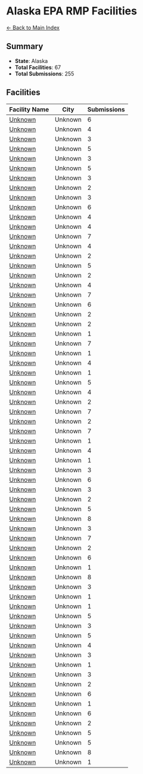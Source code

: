 # Alaska EPA RMP Facilities

[← Back to Main Index](../../index.md)

## Summary

- **State**: Alaska
- **Total Facilities**: 67
- **Total Submissions**: 255

## Facilities

| Facility Name | City | Submissions |
|--------------|------|-------------|
| [Unknown](facilities/100000024289/index.md) | Unknown | 6 |
| [Unknown](facilities/100000208704/index.md) | Unknown | 4 |
| [Unknown](facilities/100000218702/index.md) | Unknown | 3 |
| [Unknown](facilities/100000212003/index.md) | Unknown | 5 |
| [Unknown](facilities/100000212888/index.md) | Unknown | 3 |
| [Unknown](facilities/100000194773/index.md) | Unknown | 5 |
| [Unknown](facilities/100000219051/index.md) | Unknown | 3 |
| [Unknown](facilities/100000231297/index.md) | Unknown | 2 |
| [Unknown](facilities/100000217712/index.md) | Unknown | 3 |
| [Unknown](facilities/100000052747/index.md) | Unknown | 6 |
| [Unknown](facilities/100000207705/index.md) | Unknown | 4 |
| [Unknown](facilities/100000113003/index.md) | Unknown | 4 |
| [Unknown](facilities/100000013521/index.md) | Unknown | 7 |
| [Unknown](facilities/100000128792/index.md) | Unknown | 4 |
| [Unknown](facilities/100000218123/index.md) | Unknown | 2 |
| [Unknown](facilities/100000023654/index.md) | Unknown | 5 |
| [Unknown](facilities/100000150034/index.md) | Unknown | 2 |
| [Unknown](facilities/100000209179/index.md) | Unknown | 4 |
| [Unknown](facilities/100000211996/index.md) | Unknown | 7 |
| [Unknown](facilities/100000173974/index.md) | Unknown | 6 |
| [Unknown](facilities/100000238922/index.md) | Unknown | 2 |
| [Unknown](facilities/100000156724/index.md) | Unknown | 2 |
| [Unknown](facilities/100000061336/index.md) | Unknown | 1 |
| [Unknown](facilities/100000152201/index.md) | Unknown | 7 |
| [Unknown](facilities/100000171574/index.md) | Unknown | 1 |
| [Unknown](facilities/100000217598/index.md) | Unknown | 4 |
| [Unknown](facilities/100000252683/index.md) | Unknown | 1 |
| [Unknown](facilities/100000165849/index.md) | Unknown | 5 |
| [Unknown](facilities/100000212147/index.md) | Unknown | 4 |
| [Unknown](facilities/100000227275/index.md) | Unknown | 2 |
| [Unknown](facilities/100000182811/index.md) | Unknown | 7 |
| [Unknown](facilities/100000231466/index.md) | Unknown | 2 |
| [Unknown](facilities/100000142357/index.md) | Unknown | 7 |
| [Unknown](facilities/100000252692/index.md) | Unknown | 1 |
| [Unknown](facilities/100000208802/index.md) | Unknown | 4 |
| [Unknown](facilities/100000252709/index.md) | Unknown | 1 |
| [Unknown](facilities/100000225437/index.md) | Unknown | 3 |
| [Unknown](facilities/100000176132/index.md) | Unknown | 6 |
| [Unknown](facilities/100000233348/index.md) | Unknown | 3 |
| [Unknown](facilities/100000241874/index.md) | Unknown | 2 |
| [Unknown](facilities/100000069864/index.md) | Unknown | 5 |
| [Unknown](facilities/100000035678/index.md) | Unknown | 8 |
| [Unknown](facilities/100000097691/index.md) | Unknown | 3 |
| [Unknown](facilities/100000177471/index.md) | Unknown | 7 |
| [Unknown](facilities/100000241801/index.md) | Unknown | 2 |
| [Unknown](facilities/100000046407/index.md) | Unknown | 6 |
| [Unknown](facilities/100000197985/index.md) | Unknown | 1 |
| [Unknown](facilities/100000054718/index.md) | Unknown | 8 |
| [Unknown](facilities/100000237004/index.md) | Unknown | 3 |
| [Unknown](facilities/100000252718/index.md) | Unknown | 1 |
| [Unknown](facilities/100000079201/index.md) | Unknown | 1 |
| [Unknown](facilities/100000185836/index.md) | Unknown | 5 |
| [Unknown](facilities/100000090527/index.md) | Unknown | 3 |
| [Unknown](facilities/100000024252/index.md) | Unknown | 5 |
| [Unknown](facilities/100000160504/index.md) | Unknown | 4 |
| [Unknown](facilities/100000221887/index.md) | Unknown | 3 |
| [Unknown](facilities/100000162691/index.md) | Unknown | 1 |
| [Unknown](facilities/100000225151/index.md) | Unknown | 3 |
| [Unknown](facilities/100000241954/index.md) | Unknown | 2 |
| [Unknown](facilities/100000057779/index.md) | Unknown | 6 |
| [Unknown](facilities/100000244121/index.md) | Unknown | 1 |
| [Unknown](facilities/100000083036/index.md) | Unknown | 6 |
| [Unknown](facilities/100000218052/index.md) | Unknown | 2 |
| [Unknown](facilities/100000181304/index.md) | Unknown | 5 |
| [Unknown](facilities/100000143515/index.md) | Unknown | 5 |
| [Unknown](facilities/100000148592/index.md) | Unknown | 8 |
| [Unknown](facilities/100000229326/index.md) | Unknown | 1 |

